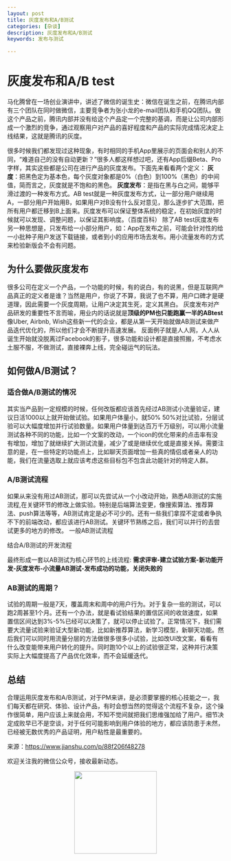 ```yaml
---
layout: post
title: 灰度发布和A/B测试
categories: [杂谈]
description: 灰度发布和A/B测试
keywords: 发布与测试

---
```


#  灰度发布和A/B test



马化腾曾在一场创业演讲中，讲述了微信的诞生史：微信在诞生之前，在腾讯内部有三个团队在同时做微信，主要竞争者为张小龙的e-mail团队和手机QQ团队。做这个产品之前，腾讯内部并没有给这个产品定一个完整的基调，而是让公司内部形成一个激烈的竞争，通过观察用户对产品的喜好程度和产品的实际完成情况决定上线结果，这就是腾讯的灰度。

很多时候我们都发现过这种现象，有时相同的手机App里展示的页面会和别人的不同，“难道自己的没有自动更新？”很多人都这样想过吧，还有App后缀Beta、Pro字样，其实这些都是公司在进行产品的灰度发布。下面先来看看两个定义：
**灰度**：把黑色定为基本色，每个灰度对象都是0%（白色）到100%（黑色）的中间值，简而言之，灰度就是不饱和的黑色。
**灰度发布**：是指在黑与白之间，能够平滑过渡的一种发布方式。AB test就是一种灰度发布方式，让一部分用户继续用A，一部分用户开始用B，如果用户对B没有什么反对意见，那么逐步扩大范围，把所有用户都迁移到B上面来。灰度发布可以保证整体系统的稳定，在初始灰度的时候就可以发现、调整问题，以保证其影响度。（百度百科）
除了AB test灰度发布另一种思想是，只发布给一小部分用户，如：App在发布之前，可能会针对性的给一小批种子用户发送下载链接，或者到小的应用市场去发布。用小流量发布的方式来检验新版会不会有问题。



## 为什么要做灰度发布



很多公司在定义一个产品，一个功能的时候，有的说白，有的说黑，但是互联网产品真正的定义者是谁？当然是用户，你说了不算，我说了也不算，用户口碑才是硬道理，因此需要一个灰度周期，让用户决定其生死，定义其黑白。
灰度发布对产品研发的重要性不言而喻，用业内的话说就是**顶级的PM也只能跑赢一半的ABtest**
像Uber, Airbnb, Wish这些新一代的企业，都是从第一天开始就做AB测试来做产品迭代优化的，所以他们才会不断提升高速发展。
反面例子就是人人网，人人从诞生开始就没脱离过Facebook的影子，很多功能和设计都是直接照搬，不考虑水土服不服，不做测试，直接裸奔上线，完全碰运气的玩法。



## 如何做A/B测试？



### 适合做A/B测试的情况



其实当产品到一定规模的时候，任何改版都应该首先经过AB测试小流量验证，建议日活1000以上就开始做试验。如果用户体量小，就50% 50%对比试验，分层试验可以大幅度增加并行试验数量。如果用户体量到达百万千万级别，可以用小流量测试各种不同的功能，比如一个文案的改动，一个icon的优化带来的点击率有没有增加，增加了就继续扩大测试流量，减少了或是继续优化或是直接关掉。需要注意的是，在一些特定的功能点上，比如聊天页面增加一些真的情侣或者亲人的功能，我们在流量选取上就应该考虑这些目标包不包含此功能针对的特定人群。



### A/B测试流程

如果从来没有用过AB测试，那可以先尝试从一个小改动开始，熟悉AB测试的实施流程,在关键环节的修改上做实验。特别是后端算法变更，像搜索算法、推荐算法、push算法等等，AB测试肯定是必不可少的。还有一些我们拿捏不定或者争执不下的前端改动，都应该进行AB测试。关键环节熟练之后，我们可以并行的去尝试更多的地方的修改。
一般AB测试流程

结合A/B测试的开发流程

最终形成一套以AB测试为核心环节的上线流程:
**需求评审-建立试验方案-新功能开发-灰度发布-小流量AB测试-发布成功的功能，关闭失败的**



### AB测试的周期？



试验的周期一般是7天，覆盖周末和周中的用户行为。对于复杂一些的测试，可以跑2周甚至1个月。还有一个办法，就是看试验结果的置信区间的收敛速度，如果置信区间达到3%-5%已经可以决策了，就可以停止试验了。正常情况下，我们需要大流量试验来验证大型新功能，比如新推荐算法，新学习模型，新聊天功能。然后我们可以同时用流量分层的方法做很多很多小试验，比如改UI改文案，看看有什么改变能带来用户转化的提升。同时跑10个以上的试验很正常，这种并行决策实际上大幅度提高了产品优化效率，而不会延缓迭代。



## 总结



合理运用灰度发布和A/B测试，对于PM来讲，是必须要掌握的核心技能之一，我们每天都在研究、体验、设计产品，有时会想当然的觉得这个流程不复杂，这个操作很简单，用户应该上来就会用，不知不觉间就把我们思维强加给了用户。细节决定成败早已不是空谈，对于任何可能影响到用户体验的地方，都应该防患于未然，已经被无数优秀的产品证明，用户粘性是最重要的。



来源：https://www.jianshu.com/p/88f206f48278


欢迎关注我的微信公众号，接收最新动态。

<div align="center"><img width="192px" height="192px" src="https://i.postimg.cc/pdykktnS/weichat.jpg"/></div>